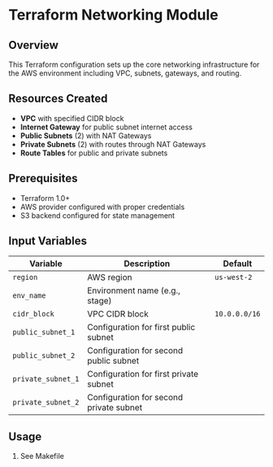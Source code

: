 # Terraform Networking Module

## Overview
This Terraform configuration sets up the core networking infrastructure for the AWS environment including VPC, subnets, gateways, and routing.

## Resources Created
- **VPC** with specified CIDR block
- **Internet Gateway** for public subnet internet access
- **Public Subnets** (2) with NAT Gateways
- **Private Subnets** (2) with routes through NAT Gateways
- **Route Tables** for public and private subnets

## Prerequisites
- Terraform 1.0+
- AWS provider configured with proper credentials
- S3 backend configured for state management

## Input Variables
| Variable            | Description                             | Default       |
|---------------------|-----------------------------------------|---------------|
| `region`            | AWS region                              | `us-west-2`   |
| `env_name`          | Environment name (e.g., stage)          |               |
| `cidr_block`        | VPC CIDR block                          | `10.0.0.0/16` |
| `public_subnet_1`   | Configuration for first public subnet   |               |
| `public_subnet_2`   | Configuration for second public subnet  |               |
| `private_subnet_1`  | Configuration for first private subnet  |               |
| `private_subnet_2`  | Configuration for second private subnet |               |

## Usage
1. See Makefile